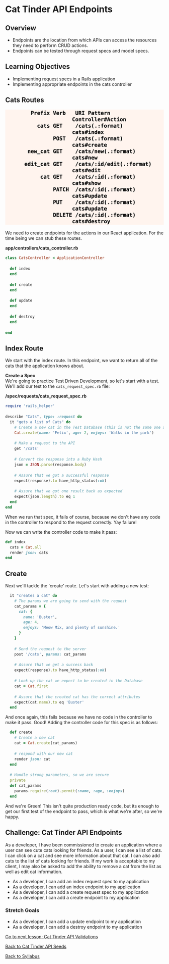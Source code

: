# Cat Tinder API Endpoints

## Overview
- Endpoints are the location from which APIs can access the resources they need to perform CRUD actions.
- Endpoints can be tested through request specs and model specs.

## Learning Objectives
- Implementing request specs in a Rails application
- Implementing appropriate endpoints in the cats controller

## Cats Routes

![routes](../assets/rails-routes.png)

We need to create endpoints for the actions in our React application. For the time being we can stub these routes.

**app/controllers/cats_controller.rb**
```ruby
class CatsController < ApplicationController

  def index
  end

  def create
  end

  def update
  end

  def destroy
  end

end
```

## Index Route
We start with the index route. In this endpoint, we want to return all of the cats that the application knows about.

**Create a Spec**  
We're going to practice Test Driven Development, so let's start with a test. We'll add our test to the `cats_request_spec.rb` file:

**/spec/requests/cats_request_spec.rb**
```ruby
require 'rails_helper'

describe "Cats", type: :request do
  it "gets a list of Cats" do
    # Create a new cat in the Test Database (this is not the same one as development)
    Cat.create(name: 'Felix', age: 2, enjoys: 'Walks in the park')

    # Make a request to the API
    get '/cats'

    # Convert the response into a Ruby Hash
    json = JSON.parse(response.body)

    # Assure that we got a successful response
    expect(response).to have_http_status(:ok)

    # Assure that we got one result back as expected
    expect(json.length).to eq 1
  end
end
```

When we run that spec, it fails of course, because we don't have any code in the controller to respond to the request correctly. Yay failure!

Now we can write the controller code to make it pass:

```ruby
def index
  cats = Cat.all
  render json: cats
end
```

## Create
Next we'll tackle the 'create' route.  Let's start with adding a new test:

```ruby
  it "creates a cat" do
    # The params we are going to send with the request
    cat_params = {
      cat: {
        name: 'Buster',
        age: 4,
        enjoys: 'Meow Mix, and plenty of sunshine.'
      }
    }

    # Send the request to the server
    post '/cats', params: cat_params

    # Assure that we get a success back
    expect(response).to have_http_status(:ok)

    # Look up the cat we expect to be created in the Database
    cat = Cat.first

    # Assure that the created cat has the correct attributes
    expect(cat.name).to eq 'Buster'
  end
```

And once again, this fails because we have no code in the controller to make it pass. Good! Adding the controller code for this spec is as follows:

```ruby
  def create
    # Create a new cat
    cat = Cat.create(cat_params)

    # respond with our new cat
    render json: cat
  end

  # Handle strong parameters, so we are secure
  private
  def cat_params
    params.require(:cat).permit(:name, :age, :enjoys)
  end
```

And we're Green! This isn't quite production ready code, but its enough to get our first test of the endpoint to pass, which is what we're after, so we're happy.  


## Challenge: Cat Tinder API Endpoints
As a developer, I have been commissioned to create an application where a user can see cute cats looking for friends. As a user, I can see a list of cats. I can click on a cat and see more information about that cat. I can also add cats to the list of cats looking for friends. If my work is acceptable to my client, I may also be asked to add the ability to remove a cat from the list as well as edit cat information.

- As a developer, I can add an index request spec to my application
- As a developer, I can add an index endpoint to my application
- As a developer, I can add a create request spec to my application
- As a developer, I can add a create endpoint to my application

### Stretch Goals
- As a developer, I can add a update endpoint to my application
- As a developer, I can add a destroy endpoint to my application


[ Go to next lesson: Cat Tinder API Validations ](./validations.md)

[ Back to Cat Tinder API Seeds ](./seeds.md)

[ Back to Syllabus ](../../README.md)
